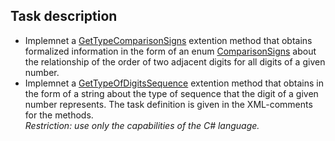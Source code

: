 ## Task description

- Implemnet a [GetTypeComparisonSigns](Numbers/IntegerExtensions.cs#L15) extention method that obtains formalized information in the form of an enum [ComparisonSigns](Numbers/ComparisonSigns.cs#L6) about the relationship of the order of two adjacent digits for all digits of a given number.
- Implemnet a [GetTypeOfDigitsSequence](Numbers/IntegerExtensions.cs#L25) extention method that obtains in the form of a string about the type of sequence that the digit of a given number represents. The task definition is given in the XML-comments for the methods.    
_Restriction: use only the capabilities of the C# language._
